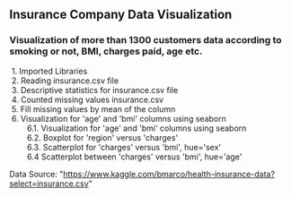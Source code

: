 ## Insurance Company Data Visualization 

### Visualization of more than 1300 customers data according to smoking or not, BMI, charges paid, age etc.

&nbsp;1. Imported Libraries<br/>
&nbsp;2. Reading insurance.csv file <br/>
&nbsp;3. Descriptive statistics for insurance.csv file<br/>
&nbsp;4. Counted missing values insurance.csv<br/>
&nbsp;5. Fill missing values by mean of the column<br/>
&nbsp;6. Visualization for 'age' and 'bmi' columns using seaborn<br/>
&nbsp;&nbsp;&nbsp;&nbsp;&nbsp;&nbsp;&nbsp;&nbsp;6.1. Visualization for 'age' and 'bmi' columns using seaborn<br/>
&nbsp;&nbsp;&nbsp;&nbsp;&nbsp;&nbsp;&nbsp;&nbsp;6.2. Boxplot for 'region' versus 'charges'<br/>
&nbsp;&nbsp;&nbsp;&nbsp;&nbsp;&nbsp;&nbsp;&nbsp;6.3. Scatterplot for 'charges' versus 'bmi', hue='sex'<br/>
&nbsp;&nbsp;&nbsp;&nbsp;&nbsp;&nbsp;&nbsp;&nbsp;6.4 Scatterplot between 'charges' versus 'bmi', hue='age'<br/>

Data Source: "https://www.kaggle.com/bmarco/health-insurance-data?select=insurance.csv"


